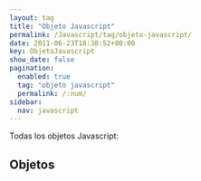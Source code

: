 ```yaml
---
layout: tag
title: "Objeto Javascript"
permalink: /Javascript/tag/objeto-javascript/
date: 2011-06-23T18:38:52+00:00
key: ObjetoJavascript
show_date: false
pagination: 
  enabled: true
  tag: "objeto javascript"
  permalink: /:num/    
sidebar:
  nav: javascript
---
```


Todas los objetos Javascript:
<h2>Objetos</h2>